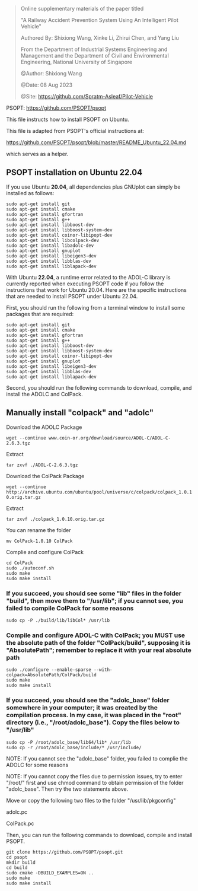 > Online supplementary materials of the paper titled 
> 
> "A Railway Accident Prevention System Using An Intelligent Pilot Vehicle"
> 
> Authored By: Shixiong Wang, Xinke Li, Zhirui Chen, and Yang Liu
> 
> From the Department of Industrial Systems Engineering and Management and the Department of Civil and Environmental Engineering, National University of Singapore
> 
> @Author: Shixiong Wang
> 
> @Date: 08 Aug 2023
> 
> @Site: https://github.com/Spratm-Asleaf/Pilot-Vehicle


PSOPT: https://github.com/PSOPT/psopt 

This file instructs how to install PSOPT on Ubuntu.

This file is adapted from PSOPT's official instructions at: 

https://github.com/PSOPT/psopt/blob/master/README_Ubuntu_22.04.md 

which serves as a helper.

## PSOPT installation on Ubuntu 22.04
If you use Ubuntu **20.04**, all dependencies plus GNUplot can simply be installed as follows:

````
sudo apt-get install git
sudo apt-get install cmake
sudo apt-get install gfortran
sudo apt-get install g++
sudo apt-get install libboost-dev
sudo apt-get install libboost-system-dev
sudo apt-get install coinor-libipopt-dev
sudo apt-get install libcolpack-dev
sudo apt-get install libadolc-dev
sudo apt-get install gnuplot
sudo apt-get install libeigen3-dev
sudo apt-get install libblas-dev
sudo apt-get install liblapack-dev
````

With Ubuntu **22.04**, a runtime error related to the ADOL-C library is currently reported when executing PSOPT code if you follow the instructions that work for Ubuntu 20.04. 
Here are the specific instructions that are needed to install PSOPT under Ubuntu 22.04.

First, you should run the following from a terminal window to install some packages that are required:

````
sudo apt-get install git
sudo apt-get install cmake
sudo apt-get install gfortran
sudo apt-get install g++
sudo apt-get install libboost-dev
sudo apt-get install libboost-system-dev
sudo apt-get install coinor-libipopt-dev
sudo apt-get install gnuplot
sudo apt-get install libeigen3-dev
sudo apt-get install libblas-dev
sudo apt-get install liblapack-dev
````

Second, you should run the following commands to download, compile, and install the ADOLC and ColPack.

## Manually install "colpack" and "adolc"

Download the ADOLC Package

``
wget --continue www.coin-or.org/download/source/ADOL-C/ADOL-C-2.6.3.tgz
``

Extract

``
tar zxvf ./ADOL-C-2.6.3.tgz
``

Download the ColPack Package

``
wget --continue http://archive.ubuntu.com/ubuntu/pool/universe/c/colpack/colpack_1.0.10.orig.tar.gz
``

Extract

``
tar zxvf ./colpack_1.0.10.orig.tar.gz
``

You can rename the folder

``
mv ColPack-1.0.10 ColPack
``

Complie and configure ColPack

````
cd ColPack
sudo ./autoconf.sh
sudo make
sudo make install
````

### If you succeed, you should see some "lib" files in the folder "build", then move them to "/usr/lib"; if you cannot see, you failed to compile ColPack for some reasons

``
sudo cp -P ./build/lib/libCol* /usr/lib
``

### Compile and configure ADOL-C with ColPack; you MUST use the absolute path of the folder "ColPack/build", supposing it is "AbsolutePath"; remember to replace it with your real absolute path

````
sudo ./configure --enable-sparse --with-colpack=AbsolutePath/ColPack/build
sudo make
sudo make install
````

### If you succeed, you should see the "adolc_base" folder somewhere in your computer; it was created by the compilation process. In my case, it was placed in the "root" directory (i.e., "/root/adolc_base"). Copy the files below to "/usr/lib"

````
sudo cp -P /root/adolc_base/lib64/lib* /usr/lib
sudo cp -r /root/adolc_base/include/* /usr/include/
````

NOTE: If you cannot see the "adolc_base" folder, you failed to complie the ADOLC for some reasons

NOTE: If you cannot copy the files due to permission issues, try to enter "/root/" first and use chmod command to obtain permission of the folder "adolc_base". Then try the two statements above.

Move or copy the following two files to the folder "/usr/lib/pkgconfig"

adolc.pc

ColPack.pc

Then, you can run the following commands to download, compile and install PSOPT.

````
git clone https://github.com/PSOPT/psopt.git
cd psopt
mkdir build
cd build
sudo cmake -DBUILD_EXAMPLES=ON ..
sudo make
sudo make install
````
